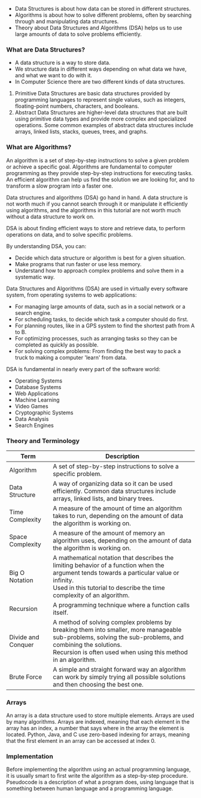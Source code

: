 - Data Structures is about how data can be stored in different structures.
- Algorithms is about how to solve different problems, often by searching through and manipulating data structures.
- Theory about Data Structures and Algorithms (DSA) helps us to use large amounts of data to solve problems efficiently.

### What are Data Structures?
- A data structure is a way to store data.
- We structure data in different ways depending on what data we have, and what we want to do with it.
- In Computer Science there are two different kinds of data structures.

1. Primitive Data Structures are basic data structures provided by programming languages to represent single values, 
   such as integers, floating-point numbers, characters, and booleans.
2. Abstract Data Structures are higher-level data structures that are built using primitive data types and 
   provide more complex and specialized operations. Some common examples of abstract data structures include arrays, 
   linked lists, stacks, queues, trees, and graphs.

### What are Algorithms?
An algorithm is a set of step-by-step instructions to solve a given problem or achieve a specific goal.
Algorithms are fundamental to computer programming as they provide step-by-step instructions for executing tasks.
An efficient algorithm can help us find the solution we are looking for, 
and to transform a slow program into a faster one.

Data structures and algorithms (DSA) go hand in hand. 
A data structure is not worth much if you cannot search through it or manipulate it efficiently using algorithms, 
and the algorithms in this tutorial are not worth much without a data structure to work on.

DSA is about finding efficient ways to store and retrieve data, to perform operations on data, and to solve specific problems.

By understanding DSA, you can:
* Decide which data structure or algorithm is best for a given situation. 
* Make programs that run faster or use less memory. 
* Understand how to approach complex problems and solve them in a systematic way.

Data Structures and Algorithms (DSA) are used in virtually every software system, from operating systems to web applications:

* For managing large amounts of data, such as in a social network or a search engine.
* For scheduling tasks, to decide which task a computer should do first.
* For planning routes, like in a GPS system to find the shortest path from A to B.
* For optimizing processes, such as arranging tasks so they can be completed as quickly as possible.
* For solving complex problems: From finding the best way to pack a truck to making a computer 'learn' from data.

DSA is fundamental in nearly every part of the software world:
* Operating Systems
* Database Systems
* Web Applications
* Machine Learning
* Video Games
* Cryptographic Systems
* Data Analysis
* Search Engines

### Theory and Terminology

| Term	              | Description                                                                                                                                                                                                                   |
|--------------------|-------------------------------------------------------------------------------------------------------------------------------------------------------------------------------------------------------------------------------|
| Algorithm          | A set of step-by-step instructions to solve a specific problem.                                                                                                                                                               |
| Data Structure     | A way of organizing data so it can be used efficiently. Common data structures include arrays, linked lists, and binary trees.                                                                                                |
| Time Complexity    | A measure of the amount of time an algorithm takes to run, depending on the amount of data the algorithm is working on.                                                                                                       |
| Space Complexity   | A measure of the amount of memory an algorithm uses, depending on the amount of data the algorithm is working on.                                                                                                             |
| Big O Notation     | A mathematical notation that describes the limiting behavior of a function when the argument tends towards a particular value or infinity. <br/>Used in this tutorial to describe the time complexity of an algorithm.        |
| Recursion          | A programming technique where a function calls itself.                                                                                                                                                                        |
| Divide and Conquer | A method of solving complex problems by breaking them into smaller, more manageable sub-problems, solving the sub-problems, and combining the solutions. <br/>Recursion is often used when using this method in an algorithm. |
| Brute Force        | A simple and straight forward way an algorithm can work by simply trying all possible solutions and then choosing the best one.                                                                                               |

### Arrays
An array is a data structure used to store multiple elements.
Arrays are used by many algorithms.
Arrays are indexed, meaning that each element in the array has an index, a number that says where in the array the element is located.
Python, Java, and C use zero-based indexing for arrays, meaning that the first element in an array can be accessed at index 0.

### Implementation
Before implementing the algorithm using an actual programming language, it is usually smart to first write the algorithm as a step-by-step procedure.
Pseudocode is a description of what a program does, using language that is something between human language and a programming language.



